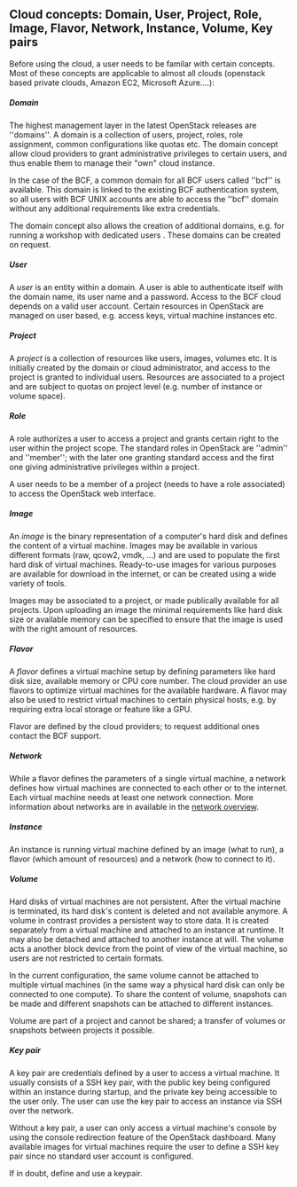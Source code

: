 ## Cloud concepts: Domain, User, Project, Role, Image, Flavor, Network, Instance, Volume, Key pairs

Before using the cloud, a user needs to be familar with certain concepts. Most of these concepts are applicable to almost all clouds (openstack based private clouds, Amazon EC2, Microsoft Azure....):

##### Domain

The highest management layer in the latest OpenStack releases are ''domains''. A domain is a collection of users, project, roles, role assignment, common configurations like quotas etc. The domain concept allow cloud providers to grant administrative privileges to certain users, and thus enable them to manage their "own" cloud instance.

In the case of the BCF, a common domain for all BCF users called ''bcf'' is available. This domain is linked to the existing BCF authentication system, so all users with BCF UNIX accounts are able to access the ''bcf'' domain without any additional requirements like extra credentials.

The domain concept also allows the creation of additional domains, e.g. for running a workshop with dedicated users . These domains can be created on request.

##### User

A *user* is an entity within a domain. A user is able to authenticate itself with the domain name, its user name and a password. Access to the BCF cloud depends on a valid user account. Certain resources in OpenStack are managed on user based, e.g. access keys, virtual machine instances etc.

##### Project

A *project* is a collection of resources like users, images, volumes etc. It is initially created by the domain or cloud administrator, and access to the project is granted to individual users. Resources are associated to a project and are subject to quotas on project level (e.g. number of instance or volume space).

##### Role

A role authorizes a user to access a project and grants certain right to the user within the project scope. The standard roles in OpenStack are ''admin'' and ''member''; with the later one granting standard access and the first one giving administrative privileges within a project.

A user needs to be a member of a project (needs to have a role associated) to access the OpenStack web interface.

##### Image

An *image* is the binary representation of a computer's hard disk and defines the content of a virtual machine. Images may be available in various different formats (raw, qcow2, vmdk, ...) and are used to populate the first hard disk of virtual machines. Ready-to-use images for various purposes are available for download in the internet, or can be created using a wide variety of tools.

Images may be associated to a project, or made publically available for all projects. Upon uploading an image the minimal requirements like hard disk size or available memory can be specified to ensure that the image is used with the right amount of resources.

##### Flavor

A *flavor* defines a virtual machine setup by defining parameters like hard disk size, available memory or CPU core number. The cloud provider an use flavors to optimize virtual machines for the available hardware. A flavor may also be used to restrict virtual machines to certain physical hosts, e.g. by requiring extra local storage or feature like a GPU.

Flavor are defined by the cloud providers; to request additional ones contact the BCF support.

##### Network

While a flavor defines the parameters of a single virtual machine, a network defines how virtual machines are connected to each other or to the internet. Each virtual machine needs at least one network connection. More information about networks are in available in the [network overview](network.md).

##### Instance

An instance is running virtual machine defined by an image (what to run), a flavor (which amount of resources) and a network (how to connect to it). 

##### Volume

Hard disks of virtual machines are not persistent. After the virtual machine is terminated, its hard disk's content is deleted and not available anymore. A volume in contrast provides a persistent way to store data. It is created separately from a virtual machine and attached to an instance at runtime. It may also be detached and attached to another instance at will. The volume acts a another block device from the point of view of the virtual machine, so users are not restricted to certain formats.

In the current configuration, the same volume cannot be attached to multiple virtual machines (in the same way a physical hard disk can only be connected to one compute). To share the content of volume, snapshots can be made and different snapshots can be attached to different instances.

Volume are part of a project and cannot be shared; a transfer of volumes or snapshots between projects it possible.

##### Key pair

A key pair are credentials defined by a user to access a virtual machine. It usually consists of a SSH key pair, with the public key being configured within an instance during startup, and the private key being accessible to the user only. The user can use the key pair to access an instance via SSH over the network.

Without a key pair, a user can only access a virtual machine's console by using the console redirection feature of the OpenStack dashboard. Many available images for virtual machines require the user to define a SSH key pair since no standard user account is configured.

If in doubt, define and use a keypair.

